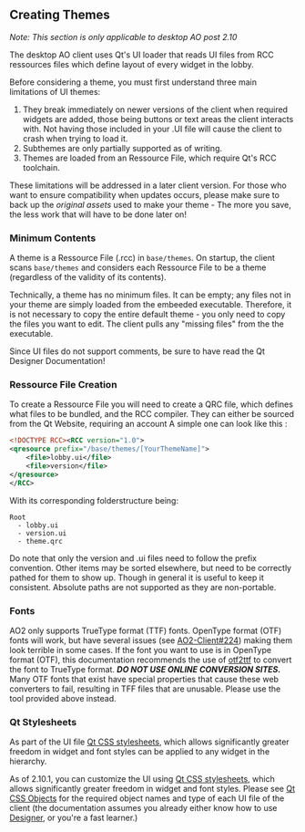## Creating Themes

*Note: This section is only applicable to desktop AO post 2.10*

The desktop AO client uses Qt's UI loader that reads UI files from RCC ressources files which define layout of every widget in the lobby.

Before considering a theme, you must first understand three main limitations of UI themes:

1. They break immediately on newer versions of the client when required widgets are added, those being buttons or text areas the client interacts with.
Not having those included in your .UI file will cause the client to crash when trying to load it.
2. Subthemes are only partially supported as of writing.
3. Themes are loaded from an Ressource File, which require Qt's RCC toolchain.

These limitations will be addressed in a later client version. For those who want to ensure compatibility when updates occurs, please make sure to back up the *original assets* used to make your theme - The more you save, the less work that will have to be done later on!

### Minimum Contents

A theme is a Ressource File (.rcc) in `base/themes`. On startup, the client scans `base/themes` and considers each Ressource File to be a theme (regardless of the validity of its contents).

Technically, a theme has no minimum files. It can be empty; any files not in your theme are simply loaded from the embeeded executable. Therefore, it is not necessary to copy the entire default theme - you only need to copy the files you want to edit. The client pulls any "missing files" from the the executable.

Since UI files do not support comments, be sure to have read the Qt Designer Documentation!

### Ressource File Creation

To create a Ressource File you will need to create a QRC file, which defines what files to be bundled, and the RCC compiler. They can either be sourced from the Qt Website, requiring an account
A simple one can look like this :

```xml
<!DOCTYPE RCC><RCC version="1.0">
<qresource prefix="/base/themes/[YourThemeName]">
    <file>lobby.ui</file>
    <file>version</file>
</qresource>
</RCC>
```

With its corresponding folderstructure being:

```
Root
  - lobby.ui
  - version.ui
  - theme.qrc
```

Do note that only the version and .ui files need to follow the prefix convention. Other items may be sorted elsewhere, but need to be correctly pathed for them to show up.
Though in general it is useful to keep it consistent. Absolute paths are not supported as they are non-portable.

### Fonts

AO2 only supports TrueType format (TTF) fonts. OpenType format (OTF) fonts will work, but have several issues (see [AO2-Client#224](https://github.com/AttorneyOnline/AO2-Client/issues/224)) making them look terrible in some cases. If the font you want to use is in OpenType format (OTF), this documentation recommends the use of [otf2ttf](https://pypi.org/project/otf2ttf/) to convert the font to TrueType format. 
***DO NOT USE ONLINE CONVERSION SITES.*** Many OTF fonts that exist have special properties that cause these web converters to fail, resulting in TFF files that are unusable. Please use the tool provided above instead.

### Qt Stylesheets

As part of the UI file [Qt CSS stylesheets](https://doc.qt.io/Qt-5/stylesheet-syntax.html), which allows significantly greater freedom in widget and font styles can be applied to any widget in the hierarchy.

As of 2.10.1, you can customize the UI using [Qt CSS stylesheets](https://doc.qt.io/Qt-5/stylesheet-syntax.html), which allows significantly greater freedom in widget and font styles. Please see [Qt CSS Objects](https://github.com/AttorneyOnline/docs/tree/master/docs/authoring/themes/ui%20themes/Qt%20Required%20Objects.md) for the required object names and type of each UI file of the client (the documentation assumes you already either know how to use [Designer](https://doc.qt.io/qt-5/qtdesigner-manual.html), or you're a fast learner.)